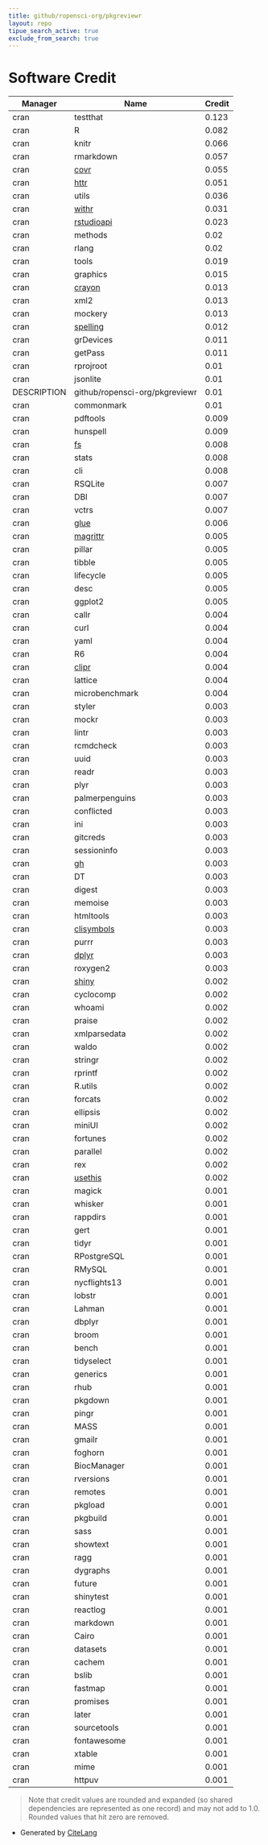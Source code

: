 ```yaml
---
title: github/ropensci-org/pkgreviewr
layout: repo
tipue_search_active: true
exclude_from_search: true
---
```

# Software Credit

|Manager|Name|Credit|
|-------|----|------|
|cran|testthat|0.123|
|cran|R|0.082|
|cran|knitr|0.066|
|cran|rmarkdown|0.057|
|cran|[covr](https://covr.r-lib.org)|0.055|
|cran|[httr](https://httr.r-lib.org/)|0.051|
|cran|utils|0.036|
|cran|[withr](https://withr.r-lib.org)|0.031|
|cran|[rstudioapi](https://github.com/rstudio/rstudioapi)|0.023|
|cran|methods|0.02|
|cran|rlang|0.02|
|cran|tools|0.019|
|cran|graphics|0.015|
|cran|[crayon](https://github.com/r-lib/crayon#readme)|0.013|
|cran|xml2|0.013|
|cran|mockery|0.013|
|cran|[spelling](https://github.com/ropensci/spelling#readme)|0.012|
|cran|grDevices|0.011|
|cran|getPass|0.011|
|cran|rprojroot|0.01|
|cran|jsonlite|0.01|
|DESCRIPTION|github/ropensci-org/pkgreviewr|0.01|
|cran|commonmark|0.01|
|cran|pdftools|0.009|
|cran|hunspell|0.009|
|cran|[fs](https://fs.r-lib.org)|0.008|
|cran|stats|0.008|
|cran|cli|0.008|
|cran|RSQLite|0.007|
|cran|DBI|0.007|
|cran|vctrs|0.007|
|cran|[glue](https://github.com/tidyverse/glue)|0.006|
|cran|[magrittr](https://magrittr.tidyverse.org)|0.005|
|cran|pillar|0.005|
|cran|tibble|0.005|
|cran|lifecycle|0.005|
|cran|desc|0.005|
|cran|ggplot2|0.005|
|cran|callr|0.004|
|cran|curl|0.004|
|cran|yaml|0.004|
|cran|R6|0.004|
|cran|[clipr](https://github.com/mdlincoln/clipr)|0.004|
|cran|lattice|0.004|
|cran|microbenchmark|0.004|
|cran|styler|0.003|
|cran|mockr|0.003|
|cran|lintr|0.003|
|cran|rcmdcheck|0.003|
|cran|uuid|0.003|
|cran|readr|0.003|
|cran|plyr|0.003|
|cran|palmerpenguins|0.003|
|cran|conflicted|0.003|
|cran|ini|0.003|
|cran|gitcreds|0.003|
|cran|sessioninfo|0.003|
|cran|[gh](https://gh.r-lib.org/)|0.003|
|cran|DT|0.003|
|cran|digest|0.003|
|cran|memoise|0.003|
|cran|htmltools|0.003|
|cran|[clisymbols](https://github.com/gaborcsardi/clisymbols)|0.003|
|cran|purrr|0.003|
|cran|[dplyr](https://dplyr.tidyverse.org)|0.003|
|cran|roxygen2|0.003|
|cran|[shiny](https://shiny.rstudio.com/)|0.002|
|cran|cyclocomp|0.002|
|cran|whoami|0.002|
|cran|praise|0.002|
|cran|xmlparsedata|0.002|
|cran|waldo|0.002|
|cran|stringr|0.002|
|cran|rprintf|0.002|
|cran|R.utils|0.002|
|cran|forcats|0.002|
|cran|ellipsis|0.002|
|cran|miniUI|0.002|
|cran|fortunes|0.002|
|cran|parallel|0.002|
|cran|rex|0.002|
|cran|[usethis](https://usethis.r-lib.org)|0.002|
|cran|magick|0.001|
|cran|whisker|0.001|
|cran|rappdirs|0.001|
|cran|gert|0.001|
|cran|tidyr|0.001|
|cran|RPostgreSQL|0.001|
|cran|RMySQL|0.001|
|cran|nycflights13|0.001|
|cran|lobstr|0.001|
|cran|Lahman|0.001|
|cran|dbplyr|0.001|
|cran|broom|0.001|
|cran|bench|0.001|
|cran|tidyselect|0.001|
|cran|generics|0.001|
|cran|rhub|0.001|
|cran|pkgdown|0.001|
|cran|pingr|0.001|
|cran|MASS|0.001|
|cran|gmailr|0.001|
|cran|foghorn|0.001|
|cran|BiocManager|0.001|
|cran|rversions|0.001|
|cran|remotes|0.001|
|cran|pkgload|0.001|
|cran|pkgbuild|0.001|
|cran|sass|0.001|
|cran|showtext|0.001|
|cran|ragg|0.001|
|cran|dygraphs|0.001|
|cran|future|0.001|
|cran|shinytest|0.001|
|cran|reactlog|0.001|
|cran|markdown|0.001|
|cran|Cairo|0.001|
|cran|datasets|0.001|
|cran|cachem|0.001|
|cran|bslib|0.001|
|cran|fastmap|0.001|
|cran|promises|0.001|
|cran|later|0.001|
|cran|sourcetools|0.001|
|cran|fontawesome|0.001|
|cran|xtable|0.001|
|cran|mime|0.001|
|cran|httpuv|0.001|


> Note that credit values are rounded and expanded (so shared dependencies are represented as one record) and may not add to 1.0. Rounded values that hit zero are removed.


- Generated by [CiteLang](https://github.com/vsoch/citelang)
